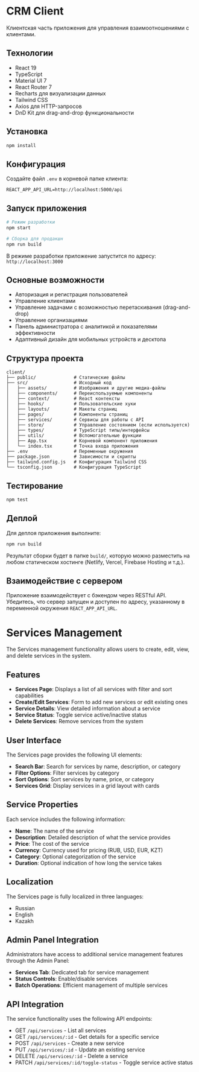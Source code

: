 # CRM Client

Клиентская часть приложения для управления взаимоотношениями с клиентами.

## Технологии

- React 19
- TypeScript
- Material UI 7
- React Router 7
- Recharts для визуализации данных
- Tailwind CSS
- Axios для HTTP-запросов
- DnD Kit для drag-and-drop функциональности

## Установка

```bash
npm install
```

## Конфигурация

Создайте файл `.env` в корневой папке клиента:

```env
REACT_APP_API_URL=http://localhost:5000/api
```

## Запуск приложения

```bash
# Режим разработки
npm start

# Сборка для продакшн
npm run build
```

В режиме разработки приложение запустится по адресу: `http://localhost:3000`

## Основные возможности

- Авторизация и регистрация пользователей
- Управление клиентами
- Управление задачами с возможностью перетаскивания (drag-and-drop)
- Управление организациями
- Панель администратора с аналитикой и показателями эффективности
- Адаптивный дизайн для мобильных устройств и десктопа

## Структура проекта

```
client/
├── public/              # Статические файлы
├── src/                 # Исходный код
│   ├── assets/          # Изображения и другие медиа-файлы
│   ├── components/      # Переиспользуемые компоненты
│   ├── context/         # React контексты
│   ├── hooks/           # Пользовательские хуки
│   ├── layouts/         # Макеты страниц
│   ├── pages/           # Компоненты страниц
│   ├── services/        # Сервисы для работы с API
│   ├── store/           # Управление состоянием (если используется)
│   ├── types/           # TypeScript типы/интерфейсы
│   ├── utils/           # Вспомогательные функции
│   ├── App.tsx          # Корневой компонент приложения
│   └── index.tsx        # Точка входа приложения
├── .env                 # Переменные окружения
├── package.json         # Зависимости и скрипты
├── tailwind.config.js   # Конфигурация Tailwind CSS
└── tsconfig.json        # Конфигурация TypeScript
```

## Тестирование

```bash
npm test
```

## Деплой

Для деплоя приложения выполните:

```bash
npm run build
```

Результат сборки будет в папке `build/`, которую можно разместить на любом статическом хостинге (Netlify, Vercel, Firebase Hosting и т.д.).

## Взаимодействие с сервером

Приложение взаимодействует с бэкендом через RESTful API. Убедитесь, что сервер запущен и доступен по адресу, указанному в переменной окружения `REACT_APP_API_URL`.

# Services Management

The Services management functionality allows users to create, edit, view, and delete services in the system.

## Features

- **Services Page**: Displays a list of all services with filter and sort capabilities
- **Create/Edit Services**: Form to add new services or edit existing ones
- **Service Details**: View detailed information about a service
- **Service Status**: Toggle service active/inactive status
- **Delete Services**: Remove services from the system

## User Interface

The Services page provides the following UI elements:

- **Search Bar**: Search for services by name, description, or category
- **Filter Options**: Filter services by category
- **Sort Options**: Sort services by name, price, or category
- **Services Grid**: Display services in a grid layout with cards

## Service Properties

Each service includes the following information:

- **Name**: The name of the service
- **Description**: Detailed description of what the service provides
- **Price**: The cost of the service
- **Currency**: Currency used for pricing (RUB, USD, EUR, KZT)
- **Category**: Optional categorization of the service
- **Duration**: Optional indication of how long the service takes

## Localization

The Services page is fully localized in three languages:
- Russian
- English
- Kazakh

## Admin Panel Integration

Administrators have access to additional service management features through the Admin Panel:
- **Services Tab**: Dedicated tab for service management
- **Status Controls**: Enable/disable services
- **Batch Operations**: Efficient management of multiple services

## API Integration

The service functionality uses the following API endpoints:
- GET `/api/services` - List all services
- GET `/api/services/:id` - Get details for a specific service
- POST `/api/services` - Create a new service
- PUT `/api/services/:id` - Update an existing service
- DELETE `/api/services/:id` - Delete a service
- PATCH `/api/services/:id/toggle-status` - Toggle service active status 